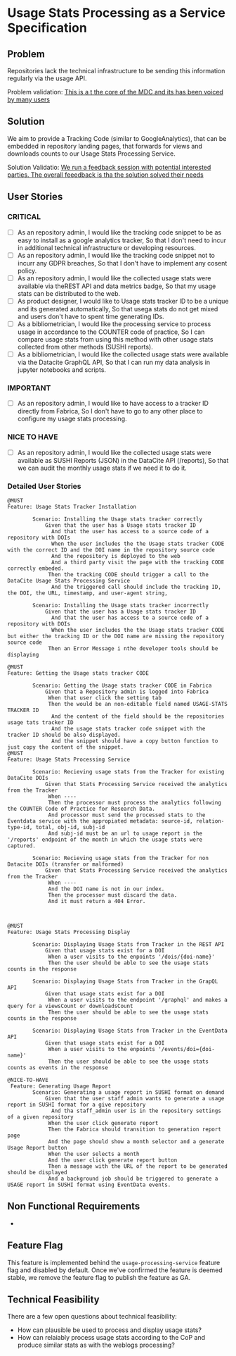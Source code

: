 # Usage Stats Processing as a Service Specification

## Problem

Repositories lack the technical infrastructure to be sending this information regularly via the usage API. 

Problem validation: [This is a t the core of the MDC and its has been voiced by many users]()

## Solution 

We aim to provide a Tracking Code (similar to GoogleAnalytics), that can be embedded in repository landing pages, that forwards for views and downloads counts to our Usage Stats Processing Service.  


Solution Validatio: [We run a feedback session with potential interested parties. The overall feeedback is tha the solution solved their needs]()

## User Stories

### CRITICAL

- [ ] As an repository admin, I would like the tracking code snippet to be as easy to install as a google analytics tracker, So that I don't need to incur in additional technical infrastructure or developing resources.
- [ ] As an repository admin, I would like the tracking code snippet not to incurr any GDPR breaches, So that I don't have to implement any cosent policy.
- [ ] As an repository admin, I would like the collected usage stats were available via theREST API and  data metrics badge, So that my usage stats can be distributed to the web.
- [ ] As product designer, I would like to Usage stats tracker ID to be a unique and its generated automatically, So that usega stats do not get mixed and users don't have to spent time generating IDs.
- [ ] As a bibliometrician, I would like the processing service to process usage in accordance to the COUNTER code of practice, So I can compare usage stats from using this method with other usage stats collected from other methods (SUSHI reports).
- [ ] As a bibliometrician, I would like the collected usage stats were available via the Datacite GraphQL API, So that I can run my data analysis in jupyter notebooks and scripts.

### IMPORTANT

- [ ] As an repository admin, I would like to have access to a tracker ID directly from Fabrica, So I don't have to go to any other place to configure my usage stats processing.

### NICE TO HAVE

- [ ] As an repository admin, I would like the collected usage stats were available as SUSHI Reports (JSON) in the DataCite API (/reports), So that we can audit the monthly usage stats if we need it to do it.

### Detailed User Stories

```cucumber
@MUST
Feature: Usage Stats Tracker Installation

        Scenario: Installing the Usage stats tracker correctly
            Given that the user has a Usage stats tracker ID
              And that the user has access to a source code of a repository with DOIs  
              When the user includes the the Usage stats tracker CODE with the correct ID and the DOI name in the repository source code
              And the repository is deployed to the web
              And a third party visit the page with the tracking CODE correctly embeded.
             Then the tracking CODE should trigger a call to the DataCite Usage Stats Processing Service
              And the triggered call should include the tracking ID, the DOI, the URL, timestamp, and user-agent string,  

        Scenario: Installing the Usage stats tracker incorrectly
            Given that the user has a Usage stats tracker ID
              And that the user has access to a source code of a repository with DOIs  
              When the user includes the the Usage stats tracker CODE but either the tracking ID or the DOI name are missing the repository source code
             Then an Error Message i nthe developer tools should be displaying 

@MUST
Feature: Getting the Usage stats tracker CODE

        Scenario: Getting the Usage stats tracker CODE in Fabrica
            Given that a Repository admin is logged into Fabrica
             When that user click the setting tab
             Then the would be an non-editable field named USAGE-STATS TRACKER ID
              And the content of the field should be the repositories usage tats tracker ID
              And the usage stats tracker code snippet with the tracker ID should be also displayed.
              And the snippet should have a copy button function to just copy the content of the snippet.
@MUST
Feature: Usage Stats Processing Service 

        Scenario: Recieving usage stats from the Tracker for existing DataCite DOIs
            Given that Stats Processing Service received the analytics from the Tracker
             When ----
             Then the processor must process the analytics following the COUNTER Code of Practice for Research Data.
             And processor must send the processed stats to the Eventdata service with the appropiated metadata: source-id, relation-type-id, total, obj-id, subj-id
             And subj-id must be an url to usage report in the '/reports' endpoint of the month in which the usage stats were captured.

        Scenario: Recieving usage stats from the Tracker for non Datacite DOIs (transfer or malformed)
            Given that Stats Processing Service received the analytics from the Tracker
             When ----
             And the DOI name is not in our index.
             Then the processor must discard the data.
             And it must return a 404 Error.



@MUST
Feature: Usage Stats Processing Display

        Scenario: Displaying Usage Stats from Tracker in the REST API
            Given that usage stats exist for a DOI
             When a user visits to the enpoints '/dois/{doi-name}'
             Then the user should be able to see the usage stats counts in the response

        Scenario: Displaying Usage Stats from Tracker in the GrapQL API
            Given that usage stats exist for a DOI
             When a user visits to the endpoint '/graphql' and makes a query for a viewsCount or downloadsCount
             Then the user should be able to see the usage stats counts in the response

        Scenario: Displaying Usage Stats from Tracker in the EventData API
            Given that usage stats exist for a DOI
             When a user visits to the enpoints '/events/doi={doi-name}'
             Then the user should be able to see the usage stats counts as events in the response

@NICE-TO-HAVE
 Feature: Generating Usage Report
        Scenario: Generating a usage report in SUSHI format on demand
            Given that the user staff admin wants to generate a usage report in SUSHI format for a give repository
              And tha staff_admin user is in the repository settings of a given repository
             When the user click generate report
             Then the Fabrica should transition to generation report page
             And the page should show a month selector and a generate Usage Report button
             When the user selects a month
             And the user click generate report button
             Then a message with the URL of the report to be generated should be displayed
             And a background job should be triggered to generate a USAGE report in SUSHI format using EventData events.

```


## Non Functional Requirements

- 



## Feature Flag

This feature is implemented behind the `usage-processing-service` feature flag and disabled by default.
Once we've confirmed the feature is deemed stable, we remove the feature flag to publish the feature as GA.

## Technical Feasibility

There are a few open questions about technical feasibility:

- How can plausible be used to process and display usage stats? 
- How can relaiably process usage stats according to the CoP and produce similar stats as with the weblogs processing?

